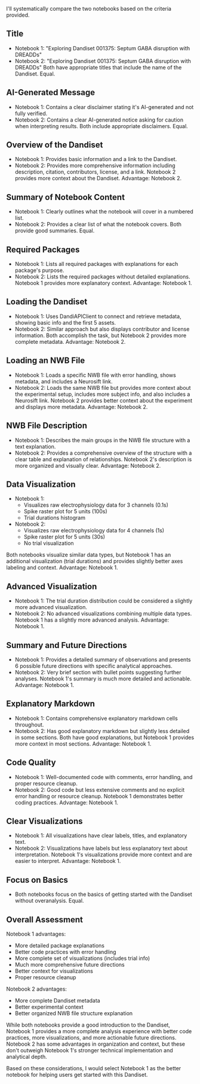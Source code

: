 I'll systematically compare the two notebooks based on the criteria provided.

## Title
- Notebook 1: "Exploring Dandiset 001375: Septum GABA disruption with DREADDs"
- Notebook 2: "Exploring Dandiset 001375: Septum GABA disruption with DREADDs"
Both have appropriate titles that include the name of the Dandiset. Equal.

## AI-Generated Message
- Notebook 1: Contains a clear disclaimer stating it's AI-generated and not fully verified.
- Notebook 2: Contains a clear AI-generated notice asking for caution when interpreting results.
Both include appropriate disclaimers. Equal.

## Overview of the Dandiset
- Notebook 1: Provides basic information and a link to the Dandiset.
- Notebook 2: Provides more comprehensive information including description, citation, contributors, license, and a link.
Notebook 2 provides more context about the Dandiset. Advantage: Notebook 2.

## Summary of Notebook Content
- Notebook 1: Clearly outlines what the notebook will cover in a numbered list.
- Notebook 2: Provides a clear list of what the notebook covers.
Both provide good summaries. Equal.

## Required Packages
- Notebook 1: Lists all required packages with explanations for each package's purpose.
- Notebook 2: Lists the required packages without detailed explanations.
Notebook 1 provides more explanatory context. Advantage: Notebook 1.

## Loading the Dandiset
- Notebook 1: Uses DandiAPIClient to connect and retrieve metadata, showing basic info and the first 5 assets.
- Notebook 2: Similar approach but also displays contributor and license information.
Both accomplish the task, but Notebook 2 provides more complete metadata. Advantage: Notebook 2.

## Loading an NWB File
- Notebook 1: Loads a specific NWB file with error handling, shows metadata, and includes a Neurosift link.
- Notebook 2: Loads the same NWB file but provides more context about the experimental setup, includes more subject info, and also includes a Neurosift link.
Notebook 2 provides better context about the experiment and displays more metadata. Advantage: Notebook 2.

## NWB File Description
- Notebook 1: Describes the main groups in the NWB file structure with a text explanation.
- Notebook 2: Provides a comprehensive overview of the structure with a clear table and explanation of relationships.
Notebook 2's description is more organized and visually clear. Advantage: Notebook 2.

## Data Visualization
- Notebook 1: 
  - Visualizes raw electrophysiology data for 3 channels (0.1s)
  - Spike raster plot for 5 units (100s)
  - Trial durations histogram
- Notebook 2:
  - Visualizes raw electrophysiology data for 4 channels (1s)
  - Spike raster plot for 5 units (30s)
  - No trial visualization

Both notebooks visualize similar data types, but Notebook 1 has an additional visualization (trial durations) and provides slightly better axes labeling and context. Advantage: Notebook 1.

## Advanced Visualization
- Notebook 1: The trial duration distribution could be considered a slightly more advanced visualization.
- Notebook 2: No advanced visualizations combining multiple data types.
Notebook 1 has a slightly more advanced analysis. Advantage: Notebook 1.

## Summary and Future Directions
- Notebook 1: Provides a detailed summary of observations and presents 6 possible future directions with specific analytical approaches.
- Notebook 2: Very brief section with bullet points suggesting further analyses.
Notebook 1's summary is much more detailed and actionable. Advantage: Notebook 1.

## Explanatory Markdown
- Notebook 1: Contains comprehensive explanatory markdown cells throughout.
- Notebook 2: Has good explanatory markdown but slightly less detailed in some sections.
Both have good explanations, but Notebook 1 provides more context in most sections. Advantage: Notebook 1.

## Code Quality
- Notebook 1: Well-documented code with comments, error handling, and proper resource cleanup.
- Notebook 2: Good code but less extensive comments and no explicit error handling or resource cleanup.
Notebook 1 demonstrates better coding practices. Advantage: Notebook 1.

## Clear Visualizations
- Notebook 1: All visualizations have clear labels, titles, and explanatory text.
- Notebook 2: Visualizations have labels but less explanatory text about interpretation.
Notebook 1's visualizations provide more context and are easier to interpret. Advantage: Notebook 1.

## Focus on Basics
- Both notebooks focus on the basics of getting started with the Dandiset without overanalysis.
Equal.

## Overall Assessment
Notebook 1 advantages:
- More detailed package explanations
- Better code practices with error handling
- More complete set of visualizations (includes trial info)
- Much more comprehensive future directions
- Better context for visualizations
- Proper resource cleanup

Notebook 2 advantages:
- More complete Dandiset metadata
- Better experimental context
- Better organized NWB file structure explanation

While both notebooks provide a good introduction to the Dandiset, Notebook 1 provides a more complete analysis experience with better code practices, more visualizations, and more actionable future directions. Notebook 2 has some advantages in organization and context, but these don't outweigh Notebook 1's stronger technical implementation and analytical depth.

Based on these considerations, I would select Notebook 1 as the better notebook for helping users get started with this Dandiset.